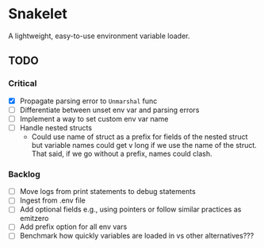 # Snakelet

A lightweight, easy-to-use environment variable loader.

## TODO

### Critical

- [x] Propagate parsing error to `Unmarshal` func
- [ ] Differentiate between unset env var and parsing errors
- [ ] Implement a way to set custom env var name
- [ ] Handle nested structs
  - Could use name of struct as a prefix for fields of the nested struct but variable names could get v long if we use the name of the struct. That said, if we go without a prefix, names could clash.

### Backlog

- [ ] Move logs from print statements to debug statements
- [ ] Ingest from .env file
- [ ] Add optional fields e.g., using pointers or follow similar practices as emitzero
- [ ] Add prefix option for all env vars
- [ ] Benchmark how quickly variables are loaded in vs other alternatives???
